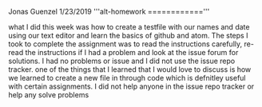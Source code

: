 Jonas Guenzel
1/23/2019
'''alt-homework
============'''

what I did this week was how to create a testfile with our names and date using our text editor and learn the basics of github and atom.
The steps I took to complete the assignment was to read the instructions carefully, re-read the instructions if I had a problem and look at the issue forum for solutions.
I had no problems or issue and I did not use the issue repo tracker.
one of the things that I learned that I would love to discuss is how we learned to create a new file in through code which is defnitley useful with certain assignments.
I did not help anyone in the issue repo tracker or help any solve problems

